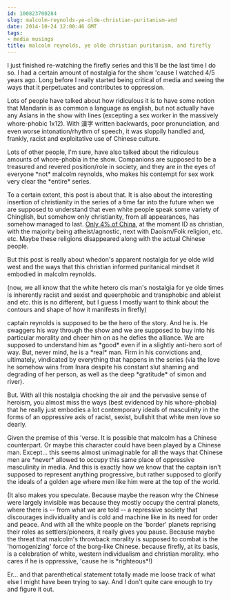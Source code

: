```yaml
---
id: 100823700284
slug: malcolm-reynolds-ye-olde-christian-puritanism-and
date: 2014-10-24 12:00:46 GMT
tags:
- media musings
title: malcolm reynolds, ye olde christian puritanism, and firefly
---
```

<p>I just finished re-watching the firefly series and this'll be the last time I do so. I had a certain amount of nostalgia for the show 'cause I watched 4/5 years ago. Long before I really started being critical of media and seeing the ways that it perpetuates and contributes to oppression.</p>&#13;
<p>Lots of people have talked about how ridiculous it is to have some notion that Mandarin is as common a language as english, but not actually have any Asians in the show with lines (excepting a sex worker in the massively whore-phobic 1x12). With 漢字 written backwards, poor pronunciation, and even worse intonation/rhythm of speech, it was sloppily handled and, frankly, racist and exploitative use of Chinese culture.</p>&#13;
<p>Lots of other people, I'm sure, have also talked about the ridiculous amounts of whore-phobia in the show. Companions are supposed to be a treasured and revered position/role in society, and they are in the eyes of everyone *not* malcolm reynolds, who makes his contempt for sex work very clear the *entire* series.</p>&#13;
<p>To a certain extent, this post is about that. It is also about the interesting insertion of christianity in the series of a time far into the future when we are supposed to understand that even white people speak some variety of Chinglish, but somehow only christianity, from all appearances, has somehow managed to last. <a href="http://en.wikipedia.org/wiki/Religion_in_China">Only 4% of China</a>, at the moment ID as christian, with the majority being atheist/agnostic, next with Daoism/Folk religion, etc. etc. Maybe these religions disappeared along with the actual Chinese people.</p>&#13;
<p>But this post is really about whedon's apparent nostalgia for ye olde wild west and the ways that this christian informed puritanical mindset it embodied in malcolm reynolds.</p>&#13;
<p>(now, we all know that the white hetero cis man's nostalgia for ye olde times is inherently racist and sexist and queerphobic and transphobic and ableist and etc. this is no different, but I guess I mostly want to think about the contours and shape of how it manifests in firefly)</p>&#13;
<p>captain reynolds is supposed to be the hero of the story. And he is. He swaggers his way through the show and we are supposed to buy into his particular morality and cheer him on as he defies the alliance. We are supposed to understand him as *good* even if in a slightly anti-hero sort of way. But, never mind, he is a *real* man. Firm in his convictions and, ultimately, vindicated by everything that happens in the series (via the love he somehow wins from Inara despite his constant slut shaming and degrading of her person, as well as the deep *gratitude* of simon and river).</p>&#13;
<p>But. With all this nostalgia chocking the air and the pervasive sense of heroism, you almost miss the ways (best evidenced by his whore-phobia) that he really just embodies a lot contemporary ideals of masculinity in the forms of an oppressive axis of racist, sexist, bullshit that white men love so dearly.</p>&#13;
<p>Given the premise of this 'verse. It is possible that malcolm has a Chinese counterpart. Or maybe this character could have been played by a Chinese man. Except... this seems almost unimaginable for all the ways that Chinese men are *never* allowed to occupy this same place of oppressive masculinity in media. And this is exactly how we know that the captain isn't supposed to represent anything progressive, but rather supposed to glorify the ideals of a golden age where men like him were at the top of the world.</p>&#13;
<p>(It also makes you speculate. Because maybe the reason why the Chinese were largely invisible was because they mostly occupy the central planets, where there is -- from what we are told -- a repressive society that discourages individuality and is cold and machine like in its need for order and peace. And with all the white people on the 'border' planets reprising their roles as settlers/pioneers, it really gives you pause. Because maybe the threat that malcolm's throwback morality is supposed to combat is the 'homogenizing' force of the borg-like Chinese. because firefly, at its basis, is a celebration of white, western individualism and christian morality. who cares if he is oppressive, 'cause he is *righteous*!)</p>&#13;
<p>Er... and that parenthetical statement totally made me loose track of what else I might have been trying to say. And I don't quite care enough to try and figure it out. </p>